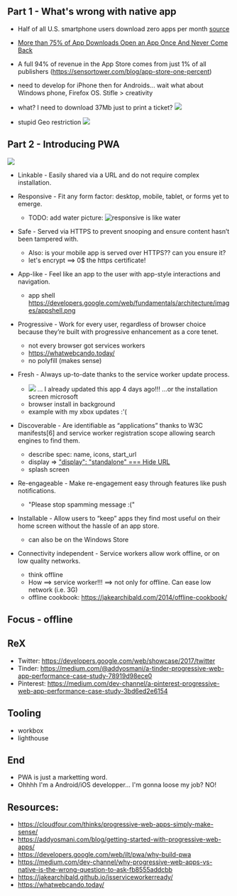 
## Part 1 - What's wrong with native app

* Half of all U.S. smartphone users download zero apps per month [source](https://www.recode.net/2016/9/16/12933780/average-app-downloads-per-month-comscore)
* [More than 75% of App Downloads Open an App Once And Never Come Back](http://fortune.com/2016/05/19/app-economy/)
* A full 94% of revenue in the App Store comes from just 1% of all publishers (https://sensortower.com/blog/app-store-one-percent)

* need to develop for iPhone then for Androids... wait what about Windows phone, Firefox OS. Stifle > creativity
* what? I need to download 37Mb just to print a ticket?
  ![](./img/problem-native-app.png)
* stupid Geo restriction
  ![](./img/geo-restriction.png)


## Part 2 - Introducing PWA

  ![](./img/hamster-preach.jpg)

* Linkable - Easily shared via a URL and do not require complex installation.
* Responsive - Fit any form factor: desktop, mobile, tablet, or forms yet to emerge.
  * TODO: add water picture: ![responsive is like water](https://whattheux.files.wordpress.com/2015/10/l-water.png)
* Safe - Served via HTTPS to prevent snooping and ensure content hasn’t been tampered with.
  * Also: is your mobile app is served over HTTPS?? can you ensure it?
  * let's encrypt ==> 0$ the https certificate!
* App-like - Feel like an app to the user with app-style interactions and navigation.
  * app shell https://developers.google.com/web/fundamentals/architecture/images/appshell.png
* Progressive - Work for every user, regardless of browser choice because they’re built with progressive enhancement as a core tenet.
  * not every browser got services workers
  * https://whatwebcando.today/
  * no polyfill (makes sense)

* Fresh - Always up-to-date thanks to the service worker update process.
  * ![](./img/update-app.jpg) ... I already updated this app 4 days ago!!! ...or the installation screen microsoft
  * browser install in background
  * example with my xbox updates :'(
* Discoverable - Are identifiable as “applications” thanks to W3C manifests[6] and service worker registration scope allowing search engines to find them.
  * describe spec: name, icons, start_url
  * display => ["display": "standalone" === Hide URL](https://developers.google.com/web/fundamentals/web-app-manifest/#set_the_launch_style)
  * splash screen
* Re-engageable - Make re-engagement easy through features like push notifications.
  * "Please stop spamming message :("

* Installable - Allow users to “keep” apps they find most useful on their home screen without the hassle of an app store.
  * can also be on the Windows Store
* Connectivity independent - Service workers allow work offline, or on low quality networks.
  * think offline
  * How ==> service worker!!!
  ==> not only for offline. Can ease low network (i.e. 3G)
  * offline cookbook: https://jakearchibald.com/2014/offline-cookbook/


## Focus - offline

## ReX

- Twitter: https://developers.google.com/web/showcase/2017/twitter
- Tinder: https://medium.com/@addyosmani/a-tinder-progressive-web-app-performance-case-study-78919d98ece0
- Pinterest: https://medium.com/dev-channel/a-pinterest-progressive-web-app-performance-case-study-3bd6ed2e6154

## Tooling

- workbox
- lighthouse

## End

* PWA is just a marketting word.
* Ohhhh I'm a Android/iOS developper... I'm gonna loose my job? NO!



## Resources:

* https://cloudfour.com/thinks/progressive-web-apps-simply-make-sense/
* https://addyosmani.com/blog/getting-started-with-progressive-web-apps/
* https://developers.google.com/web/ilt/pwa/why-build-pwa
* https://medium.com/dev-channel/why-progressive-web-apps-vs-native-is-the-wrong-question-to-ask-fb8555addcbb
* https://jakearchibald.github.io/isserviceworkerready/
* https://whatwebcando.today/